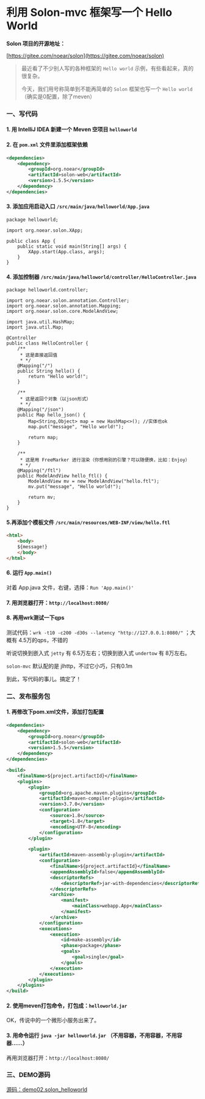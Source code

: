 # 利用 Solon-mvc 框架写一个 Hello World

**Solon 项目的开源地址：**

[https://gitee.com/noear/solon](https://gitee.com/noear/solon)

> 最近看了不少别人写的各种框架的 `Hello world` 示例，有些看起来，真的很复杂。
> 
> 今天，我们用号称简单到不能再简单的 `Solon` 框架也写一个 `Hello world`（确实是0配置，除了meven）

### 一、写代码

#### 1. 用 IntelliJ IDEA 新建一个 Meven 空项目 `helloworld`
#### 2. 在 `pom.xml` 文件里添加框架依赖
```xml
<dependencies>
    <dependency>
        <groupId>org.noear</groupId>
        <artifactId>solon-web</artifactId>
        <version>1.5.5</version>
    </dependency>
</dependencies>
```

#### 3. 添加应用启动入口 `/src/main/java/helloworld/App.java`
```
package helloworld;

import org.noear.solon.XApp;

public class App {
    public static void main(String[] args) {
        XApp.start(App.class, args);
    }
}
```

#### 4. 添加控制器 `/src/main/java/helloworld/controller/HelloController.java`
```
package helloworld.controller;

import org.noear.solon.annotation.Controller;
import org.noear.solon.annotation.Mapping;
import org.noear.solon.core.ModelAndView;

import java.util.HashMap;
import java.util.Map;

@Controller
public class HelloController {
    /**
     * 这是直接返回值
     * */
    @Mapping("/")
    public String hello() {
        return "Hello world!";
    }

    /**
     * 这是返回个对象（以json形式）
     * */
    @Mapping("/json")
    public Map hello_json() {
        Map<String,Object> map = new HashMap<>(); //实体也ok
        map.put("message", "Hello world!");

        return map;
    }

    /**
     * 这是用 FreeMarker 进行渲染（你想用别的引擎？可以随便换，比如：Enjoy）
     * */
    @Mapping("/ftl")
    public ModelAndView hello_ftl() {
        ModelAndView mv = new ModelAndView("hello.ftl");
        mv.put("message", "Hello world!");

        return mv;
    }
}

```

#### 5.再添加个模板文件 `/src/main/resources/WEB-INF/view/hello.ftl`
```html
<html>
    <body>
    ${message!}
    </body>
</html>
```

####  6. 运行 `App.main()`

对着 App.java 文件，右键，选择：`Run 'App.main()'`

####  7. 用浏览器打开：`http://localhost:8080/`

####  8. 再用wrk测试一下qps

测试代码：`wrk -t10 -c200 -d30s --latency "http://127.0.0.1:8080/"` ；大概有 4.5万的qps，不错的

听说切换到嵌入式 `jetty` 有 6.5万左右；切换到嵌入式 `undertow` 有 8万左右。

`solon-mvc` 默认配的是 jlhttp，不过它小巧，只有0.1m

到此，写代码的事儿。搞定了！

### 二、发布服务包

####  1. 再修改下pom.xml文件，添加打包配置

```xml
<dependencies>
    <dependency>
        <groupId>org.noear</groupId>
        <artifactId>solon-web</artifactId>
        <version>1.5.5</version>
    </dependency>
</dependencies>

<build>
    <finalName>${project.artifactId}</finalName>
    <plugins>
        <plugin>
            <groupId>org.apache.maven.plugins</groupId>
            <artifactId>maven-compiler-plugin</artifactId>
            <version>3.7.0</version>
            <configuration>
                <source>1.8</source>
                <target>1.8</target>
                <encoding>UTF-8</encoding>
            </configuration>
        </plugin>

        <plugin>
            <artifactId>maven-assembly-plugin</artifactId>
            <configuration>
                <finalName>${project.artifactId}</finalName>
                <appendAssemblyId>false</appendAssemblyId>
                <descriptorRefs>
                    <descriptorRef>jar-with-dependencies</descriptorRef>
                </descriptorRefs>
                <archive>
                    <manifest>
                        <mainClass>webapp.App</mainClass>
                    </manifest>
                </archive>
            </configuration>
            <executions>
                <execution>
                    <id>make-assembly</id>
                    <phase>package</phase>
                    <goals>
                        <goal>single</goal>
                    </goals>
                </execution>
            </executions>
        </plugin>
    </plugins>
</build>
```

####  2. 使用meven打包命令，打包成：`helloworld.jar`

OK，传说中的一个微形小服务出来了。

#### 3. 用命令运行 `java -jar helloworld.jar` （不用容器，不用容器，不用容器......）

再用浏览器打开：`http://localhost:8080/`

### 三、DEMO源码

[源码：demo02.solon_helloworld](https://gitee.com/noear/solon_demo/tree/master/demo02.solon_helloworld)
